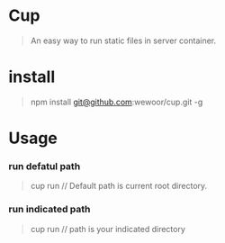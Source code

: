 # Cup
> An easy way to run static files in server container.


# install

> npm install git@github.com:wewoor/cup.git -g

# Usage

### run defatul path

> cup run // Default path is current root directory. 

### run indicated path

> cup run <path> // path is your indicated directory


